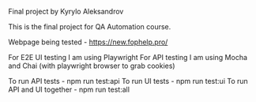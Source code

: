 Final project by Kyrylo Aleksandrov

This is the final project for QA Automation course.

Webpage being tested - https://new.fophelp.pro/

For E2E UI testing I am using Playwright
For API testing I am using Mocha and Chai (with playwright browser to grab cookies)

To run API tests - npm run test:api
To run UI tests - npm run test:ui
To run API and UI together - npm run test:all